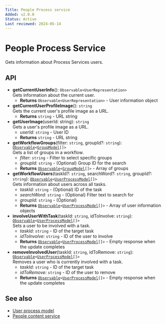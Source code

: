 ```yaml
---
Title: People Process service
Added: v2.0.0
Status: Active
Last reviewed: 2024-05-14
---
```


# People Process Service

Gets information about Process Services users.

## API

-   **getCurrentUserInfo**(): `Observable<UserRepresentation>`<br/>
    Gets information about the current user.
    -   **Returns** `Observable<UserRepresentation>` - User information object
-   **getCurrentUserProfileImage**(): `string`<br/>
    Gets the current user's profile image as a URL.
    -   **Returns** `string` - URL string
-   **getUserImage**(userId: string): `string`<br/>
    Gets a user's profile image as a URL.
    -   _userId:_ `string`  - User ID
    -   **Returns** `string` - URL string
-   **getWorkflowGroups**(filter: `string`, groupId?: `string`): [`Observable`](http://reactivex.io/documentation/observable.html)`<`[`GroupModel`](../../../lib/core/src/lib/form/components/widgets/core/group.model.ts)`[]>`<br/>
    Gets a list of groups in a workflow.
    -   _filter:_ `string`  - Filter to select specific groups
    -   _groupId:_ `string`  - (Optional) Group ID for the search
    -   **Returns** [`Observable`](http://reactivex.io/documentation/observable.html)`<`[`GroupModel`](../../../lib/core/src/lib/form/components/widgets/core/group.model.ts)`[]>` - Array of groups
-   **getWorkflowUsers**(taskId?: `string`, searchWord?: `string`, groupId?: `string`): [`Observable`](http://reactivex.io/documentation/observable.html)`<`[`UserProcessModel`](../../core/models/user-process.model.md)`[]>`<br/>
    Gets information about users across all tasks.
    -   _taskId:_ `string`  - (Optional) ID of the task
    -   _searchWord:_ `string`  - (Optional) Filter text to search for
    -   _groupId:_ `string`  - (Optional)
    -   **Returns** [`Observable`](http://reactivex.io/documentation/observable.html)`<`[`UserProcessModel`](../../core/models/user-process.model.md)`[]>` - Array of user information objects
-   **involveUserWithTask**(taskId: `string`, idToInvolve: `string`): [`Observable`](http://reactivex.io/documentation/observable.html)`<`[`UserProcessModel`](../../core/models/user-process.model.md)`[]>`<br/>
    Sets a user to be involved with a task.
    -   _taskId:_ `string`  - ID of the target task
    -   _idToInvolve:_ `string`  - ID of the user to involve
    -   **Returns** [`Observable`](http://reactivex.io/documentation/observable.html)`<`[`UserProcessModel`](../../core/models/user-process.model.md)`[]>` - Empty response when the update completes
-   **removeInvolvedUser**(taskId: `string`, idToRemove: `string`): [`Observable`](http://reactivex.io/documentation/observable.html)`<`[`UserProcessModel`](../../core/models/user-process.model.md)`[]>`<br/>
    Removes a user who is currently involved with a task.
    -   _taskId:_ `string`  - ID of the target task
    -   _idToRemove:_ `string`  - ID of the user to remove
    -   **Returns** [`Observable`](http://reactivex.io/documentation/observable.html)`<`[`UserProcessModel`](../../core/models/user-process.model.md)`[]>` - Empty response when the update completes

## See also

-   [User process model](../models/user-process.model.md)
-   [People content service](people-content.service.md)

